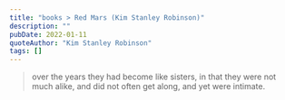 ```yaml
---
title: "books > Red Mars (Kim Stanley Robinson)"
description: ""
pubDate: 2022-01-11
quoteAuthor: "Kim Stanley Robinson"
tags: []
---
```


> over the years they had become like sisters, in that they were not much alike, and did not often get along, and yet were intimate.